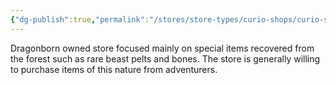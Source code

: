```yaml
---
{"dg-publish":true,"permalink":"/stores/store-types/curio-shops/curio-shops-by-location/dimmafall/kindlewood/forvitinn-s-curio-shop/"}
---
```



Dragonborn owned store focused mainly on special items recovered from the forest such as rare beast pelts and bones. The store is generally willing to purchase items of this nature from adventurers.